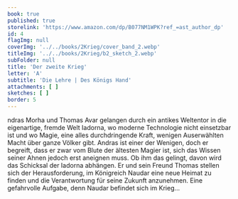 ```yaml
---
book: true
published: true
storelink: 'https://www.amazon.com/dp/B077NM1WPK?ref_=ast_author_dp'
id: 4
flagImg: null
coverImg: '../../books/2Krieg/cover_band_2.webp'
titleImg: '../../books/2Krieg/b2_sketch_2.webp'
subFolder: null
title: 'Der zweite Krieg'
letter: 'A'
subtitle: 'Die Lehre | Des Königs Hand'
attachments: [ ]
sketches: [ ]
border: 5
---
```



ndras Morha und Thomas Avar gelangen durch ein antikes Weltentor in die eigenartige, fremde
Welt Iadorna, wo moderne Technologie nicht einsetzbar ist und wo Magie, eine alles durchdringende Kraft, wenigen
Auserwählten Macht über ganze Völker gibt. Andras ist einer der Wenigen, doch er begreift, dass er zwar vom Blute der
ältesten Magier ist, sich das Wissen seiner Ahnen jedoch erst aneignen muss. Ob ihm das gelingt, davon wird das
Schicksal der Iadorna abhängen. Er und sein Freund Thomas stellen sich der Herausforderung, im Königreich Naudar eine
neue Heimat zu finden und die Verantwortung für seine Zukunft anzunehmen. Eine gefahrvolle Aufgabe, denn Naudar befindet
sich im Krieg…

